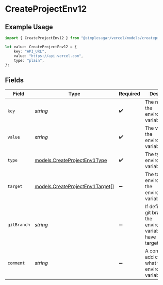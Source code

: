 # CreateProjectEnv12

## Example Usage

```typescript
import { CreateProjectEnv12 } from "@simplesagar/vercel/models/createprojectenvop.js";

let value: CreateProjectEnv12 = {
    key: "API_URL",
    value: "https://api.vercel.com",
    type: "plain",
};
```

## Fields

| Field                                                                             | Type                                                                              | Required                                                                          | Description                                                                       | Example                                                                           |
| --------------------------------------------------------------------------------- | --------------------------------------------------------------------------------- | --------------------------------------------------------------------------------- | --------------------------------------------------------------------------------- | --------------------------------------------------------------------------------- |
| `key`                                                                             | *string*                                                                          | :heavy_check_mark:                                                                | The name of the environment variable                                              | API_URL                                                                           |
| `value`                                                                           | *string*                                                                          | :heavy_check_mark:                                                                | The value of the environment variable                                             | https://api.vercel.com                                                            |
| `type`                                                                            | [models.CreateProjectEnv1Type](../models/createprojectenv1type.md)                | :heavy_check_mark:                                                                | The type of environment variable                                                  | plain                                                                             |
| `target`                                                                          | [models.CreateProjectEnv1Target](../models/createprojectenv1target.md)[]          | :heavy_minus_sign:                                                                | The target environment of the environment variable                                | [<br/>"preview"<br/>]                                                             |
| `gitBranch`                                                                       | *string*                                                                          | :heavy_minus_sign:                                                                | If defined, the git branch of the environment variable (must have target=preview) | feature-1                                                                         |
| `comment`                                                                         | *string*                                                                          | :heavy_minus_sign:                                                                | A comment to add context on what this environment variable is for                 | database connection string for production                                         |